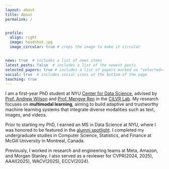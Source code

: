 ```yaml
---
layout: about
title: About
permalink: /


profile:
  align: right
  image: headshot.jpg
  image_circular: true # crops the image to make it circular


news: true  # includes a list of news items
latest_posts: false  # includes a list of the newest posts
selected_papers: true # includes a list of papers marked as "selected={true}"
social: true  # includes social icons at the bottom of the page
teaching: true
---
```


I am a first-year PhD student at NYU [Center for Data Science](https://cds.nyu.edu/), advised by [Prof. Andrew Wilson](https://cims.nyu.edu/~andrewgw/) and [Prof. Mengye Ren](https://mengyeren.com/) in the [CILVR Lab](https://wp.nyu.edu/cilvr/). My research focuses on **multimodal learning**, aiming to build adaptive and trustworthy machine learning systems that integrate diverse modalities such as text, images, and videos. 

Prior to starting my PhD, I earned an MS in Data Science at NYU, where I was honored to be featured in the [alumni spotlight](https://x.com/yingwww_/status/1866572337321066522). I completed my undergraduate studies in Computer Science, Statistics, and Finance at McGill University in Montreal, Canada.

Previously, I worked in research and engineering teams at Meta, Amazon, and Morgan Stanley. I also served as a reviewer for CVPR(2024, 2025), AAAI(2025), WACV(2025),  ECCV(2024). 
